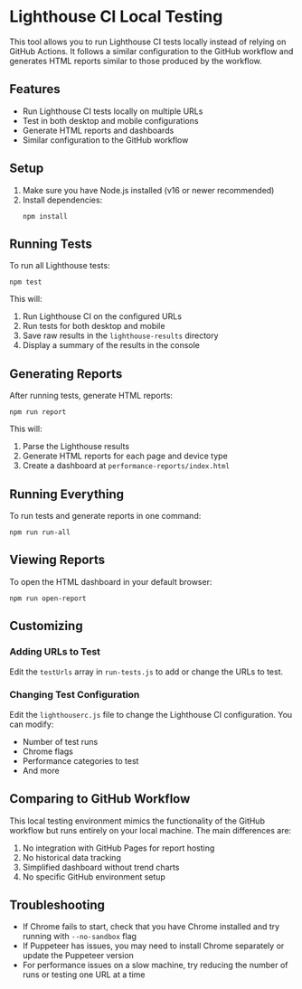 # Lighthouse CI Local Testing

This tool allows you to run Lighthouse CI tests locally instead of relying on GitHub Actions. It follows a similar configuration to the GitHub workflow and generates HTML reports similar to those produced by the workflow.

## Features

- Run Lighthouse CI tests locally on multiple URLs
- Test in both desktop and mobile configurations
- Generate HTML reports and dashboards
- Similar configuration to the GitHub workflow

## Setup

1. Make sure you have Node.js installed (v16 or newer recommended)
2. Install dependencies:
   ```
   npm install
   ```

## Running Tests

To run all Lighthouse tests:

```
npm test
```

This will:

1. Run Lighthouse CI on the configured URLs
2. Run tests for both desktop and mobile
3. Save raw results in the `lighthouse-results` directory
4. Display a summary of the results in the console

## Generating Reports

After running tests, generate HTML reports:

```
npm run report
```

This will:

1. Parse the Lighthouse results
2. Generate HTML reports for each page and device type
3. Create a dashboard at `performance-reports/index.html`

## Running Everything

To run tests and generate reports in one command:

```
npm run run-all
```

## Viewing Reports

To open the HTML dashboard in your default browser:

```
npm run open-report
```

## Customizing

### Adding URLs to Test

Edit the `testUrls` array in `run-tests.js` to add or change the URLs to test.

### Changing Test Configuration

Edit the `lighthouserc.js` file to change the Lighthouse CI configuration. You can modify:

- Number of test runs
- Chrome flags
- Performance categories to test
- And more

## Comparing to GitHub Workflow

This local testing environment mimics the functionality of the GitHub workflow but runs entirely on your local machine. The main differences are:

1. No integration with GitHub Pages for report hosting
2. No historical data tracking
3. Simplified dashboard without trend charts
4. No specific GitHub environment setup

## Troubleshooting

- If Chrome fails to start, check that you have Chrome installed and try running with `--no-sandbox` flag
- If Puppeteer has issues, you may need to install Chrome separately or update the Puppeteer version
- For performance issues on a slow machine, try reducing the number of runs or testing one URL at a time
